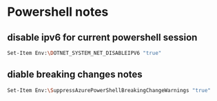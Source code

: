 # Powershell notes

## disable ipv6 for current powershell session

```bash
Set-Item Env:\DOTNET_SYSTEM_NET_DISABLEIPV6 "true"
```

## diable breaking changes notes

```bash
Set-Item Env:\SuppressAzurePowerShellBreakingChangeWarnings "true"
```
